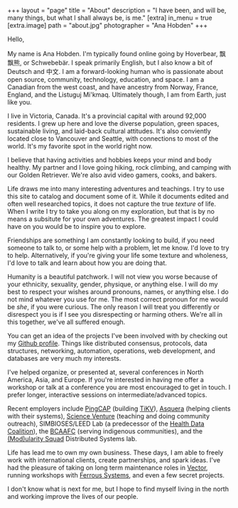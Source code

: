 +++
layout = "page"
title = "About"
description = "I have been, and will be, many things, but what I shall always be, is me."
[extra]
in_menu = true
[extra.image]
path = "about.jpg"
photographer = "Ana Hobden"
+++

Hello,

My name is Ana Hobden. I'm typically found online going by Hoverbear, 飘飘熊, or Schwebebär. I speak primarily English, but I also know a bit of Deutsch and 中文. I am a forward-looking human who is passionate about open source, community, technology, education, and space. I am a Canadian from the west coast, and have ancestry from Norway, France, England, and the Listuguj Mi'kmaq. Ultimately though, I am from Earth, just like you.

I live in Victoria, Canada. It's a provincial capital with around 92,000 residents. I grew up here and love the diverse population, green spaces, sustainable living, and laid-back cultural attitudes. It's also conviently located close to Vancouver and Seattle, with connections to most of the world. It's my favorite spot in the world right now.

I believe that having activities and hobbies keeps your mind and body healthy. My partner and I love going hiking, rock climbing, and camping with our Golden Retriever. We're also avid video gamers, cooks, and bakers.

Life draws me into many interesting adventures and teachings. I try to use this site to catalog and document some of it. While it documents edited and often well researched topics, it does not capture the true *texture* of life. When I write I try to take you along on my exploration, but that is by no means a subsitute for your own adventures. The greatest impact I could have on you would be to inspire you to explore.

Friendships are something I am constantly looking to build, if you need someone to talk to, or some help with a problem, let me know. I'd love to try to help. Alternatively, if you're giving your life some texture and wholeness, I'd love to talk and learn about how you are doing that.

Humanity is a beautiful patchwork. I will not view you worse because of your ethnicity, sexuality, gender, physique, or anything else. I will do my best to respect your wishes around pronouns, names, or anything else. I do not mind whatever you use for me. The most correct pronoun for me would be *she*, if you were curious. The only reason I will treat you differently or disrespect you is if I see you disrespecting or harming others. We're all in this together, we've all suffered enough.

You can get an idea of the projects I've been involved with by checking out my [Github profile](https://github.com/hoverbear/). Things like distributed consensus, protocols, data structures, networking, automation, operations, web development, and databases are very much my interests.

I've helped organize, or presented at, several conferences in North America, Asia, and Europe. If you're interested in having me offer a workshop or talk at a conference you are most encouraged to get in touch. I prefer longer, interactive sessions on intermediate/advanced topics.

Recent employers include [PingCAP](http://pingcap.com/) (building [TiKV](http://tikv.org/)), [Asquera](http://asquera.de/) (helping clients with their systems), [Science Venture](http://www.scienceventure.ca/) (teaching and doing community outreach), SIMBIOSES/LEED Lab (a predecessor of the [Health Data Coalition](http://hdcbc.ca/)), the [BCAAFC](http://bcaafc.com/) (serving indigenous communities), and the [(Mod)ularity Squad](https://yvonnecoady.com/) Distributed Systems lab.

Life has lead me to own my own business. These days, I am able to freely work with international clients, create partnerships, and spark ideas. I've had the pleasure of taking on long term maintenance roles in [Vector](https://vector.dev/), running workshops with [Ferrous Systems](https://ferrous-systems.com/), and even a few secret projects.

I don't know what is next for me, but I hope to find myself living in the north and working improve the lives of our people.
